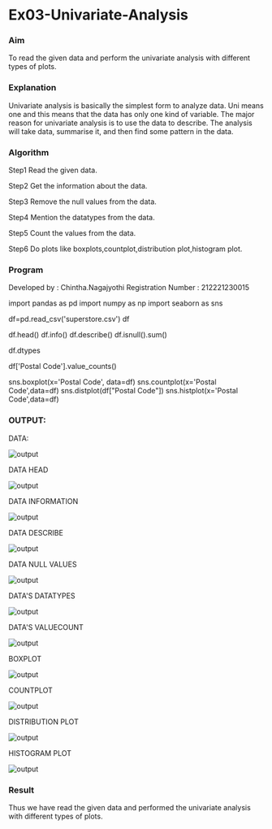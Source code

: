 # Ex03-Univariate-Analysis
### Aim
To read the given data and perform the univariate analysis with different types of plots.

### Explanation
Univariate analysis is basically the simplest form to analyze data. Uni means one and this means that the data has only one kind of variable. The major reason for univariate analysis is to use the data to describe. The analysis will take data, summarise it, and then find some pattern in the data.

### Algorithm
Step1
Read the given data.

Step2
Get the information about the data.

Step3
Remove the null values from the data.

Step4
Mention the datatypes from the data.

Step5
Count the values from the data.

Step6
Do plots like boxplots,countplot,distribution plot,histogram plot.

### Program
Developed by : Chintha.Nagajyothi
Registration Number : 212221230015

import pandas as pd
import numpy as np
import seaborn as sns

df=pd.read_csv('superstore.csv')
df

df.head()
df.info()
df.describe()
df.isnull().sum()

df.dtypes

df['Postal Code'].value_counts()

sns.boxplot(x='Postal Code', data=df)
sns.countplot(x='Postal Code',data=df)
sns.distplot(df["Postal Code"])
sns.histplot(x='Postal Code',data=df)


### OUTPUT:

DATA:

![output](./m1.png)

DATA HEAD

![output](./m2.png)

DATA INFORMATION

![output](./m3.png)

DATA DESCRIBE

![output](./m4.png)

DATA NULL VALUES

![output](./m5.png)

DATA'S DATATYPES

![output](./m6.png)

DATA'S VALUECOUNT

![output](./m7.png)

BOXPLOT

![output](./m8.png)

COUNTPLOT

![output](./m9.png)

DISTRIBUTION PLOT

![output](./m10.png)

HISTOGRAM PLOT

![output](./m11.png)



### Result
Thus we have read the given data and performed the univariate analysis with different types of plots.